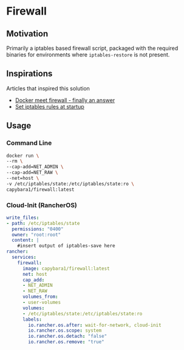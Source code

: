 # Firewall

## Motivation

Primarily a iptables based firewall script, packaged with the required binaries
for environments where `iptables-restore` is not present.

## Inspirations

Articles that inspired this solution

- [Docker meet firewall - finally an answer](https://unrouted.io/2017/08/15/docker-firewall/)
- [Set iptables rules at startup](https://github.com/rancher/os/issues/446)

## Usage

### Command Line

```bash
docker run \
--rm \
--cap-add=NET_ADMIN \
--cap-add=NET_RAW \
--net=host \
-v /etc/iptables/state:/etc/iptables/state:ro \
capybara1/firewall:latest
```

### Cloud-Init (RancherOS)

```yaml
write_files:
- path: /etc/iptables/state
  permissions: "0400"
  owner: "root:root"
  content: |
    #insert output of iptables-save here
rancher:
  services:
    firewall:
      image: capybara1/firewall:latest
      net: host
      cap_add:
      - NET_ADMIN
      - NET_RAW
      volumes_from:
      - user-volumes
      volumes:
      - /etc/iptables/state:/etc/iptables/state:ro
      labels:
        io.rancher.os.after: wait-for-network, cloud-init
        io.rancher.os.scope: system
        io.rancher.os.detach: "false"
        io.rancher.os.remove: "true"
```
